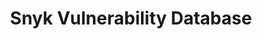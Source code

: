 ---
title: 'Snyk Vulnerability Database'

publishDate: '2024-06-14T00:00:00Z'

publication_types: ['paper-conference']


# url_pdf: ''
# url_code: 'https://github.com/HugoBlox/hugo-blox-builder'
# url_dataset: 'https://github.com/HugoBlox/hugo-blox-builder'
# url_source: 'https://github.com/HugoBlox/hugo-blox-builder'
links:
- name: Website
  url: https://security.snyk.io/
---